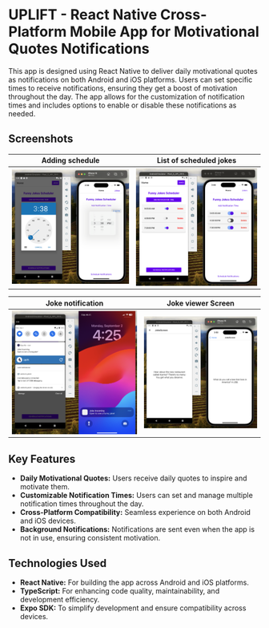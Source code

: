 # UPLIFT - React Native Cross-Platform Mobile App for Motivational Quotes Notifications

This app is designed using React Native to deliver daily motivational quotes as notifications on both Android and iOS platforms. Users can set specific times to receive notifications, ensuring they get a boost of motivation throughout the day. The app allows for the customization of notification times and includes options to enable or disable these notifications as needed.

## Screenshots

|                Adding schedule                 |            List of scheduled jokes             |
| :--------------------------------------------: | :--------------------------------------------: |
| ![Home Screen 1](screenshots/home_screen1.png) | ![Home Screen 2](screenshots/home_screen2.png) |

|                  Joke notification                   |             Joke viewer Screen              |
| :--------------------------------------------------: | :-----------------------------------------: |
| ![Notification Screen](screenshots/notification.png) | ![Joke Screen](screenshots/joke_screen.png) |

## Key Features

- **Daily Motivational Quotes:** Users receive daily quotes to inspire and motivate them.
- **Customizable Notification Times:** Users can set and manage multiple notification times throughout the day.
- **Cross-Platform Compatibility:** Seamless experience on both Android and iOS devices.
- **Background Notifications:** Notifications are sent even when the app is not in use, ensuring consistent motivation.

## Technologies Used

- **React Native:** For building the app across Android and iOS platforms.
- **TypeScript:** For enhancing code quality, maintainability, and development efficiency.
- **Expo SDK:** To simplify development and ensure compatibility across devices.
